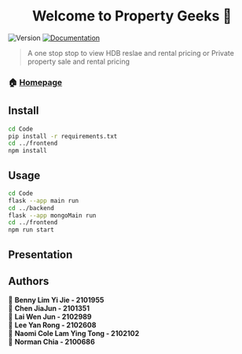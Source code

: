 <h1 align="center">Welcome to Property Geeks 👋</h1>
<p>
  <img alt="Version" src="https://img.shields.io/badge/version-1.0-blue.svg?cacheSeconds=2592000" />
  <a href="https://github.com/tryhardlaijun/PropertyGeeks" target="_blank">
    <img alt="Documentation" src="https://img.shields.io/badge/documentation-yes-brightgreen.svg" />
  </a>
</p>

> A one stop stop to view HDB reslae and rental pricing or Private property sale and rental pricing

### 🏠 [Homepage](https://github.com/tryhardlaijun/PropertyGeeks)

## Install

```sh
cd Code
pip install -r requirements.txt
cd ../frontend
npm install
```

## Usage

```sh
cd Code
flask --app main run
cd ../backend
flask --app mongoMain run
cd ../frontend
npm run start
```

## Presentation


## Authors

👤 **Benny Lim Yi Jie - 2101955**  
👤 **Chen JiaJun - 2101351**  
👤 **Lai Wen Jun - 2102989**  
👤 **Lee Yan Rong - 2102608**  
👤 **Naomi Cole Lam Ying Tong - 2102102**  
👤 **Norman Chia - 2100686**  